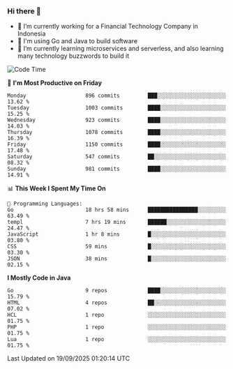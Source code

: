 ### Hi there 👋

<!--
**mazzama/mazzama** is a ✨ _special_ ✨ repository because its `README.md` (this file) appears on your GitHub profile.

Here are some ideas to get you started:

- 🔭 I’m currently working on ...
- 🌱 I’m currently learning ...
- 👯 I’m looking to collaborate on ...
- 🤔 I’m looking for help with ...
- 💬 Ask me about ...
- 📫 How to reach me: ...
- 😄 Pronouns: ...
- ⚡ Fun fact: ...
-->

- 🔭 I’m currently working for a Financial Technology Company in Indonesia
- :gun: I'm using Go and Java to build software
- 🌱 I’m currently learning microservices and serverless, and also learning many technology buzzwords to build it

<!--START_SECTION:waka-->
![Code Time](http://img.shields.io/badge/Code%20Time-4%2C353%20hrs%2029%20mins-blue)

📅 **I'm Most Productive on Friday** 

```text
Monday                   896 commits         ███░░░░░░░░░░░░░░░░░░░░░░   13.62 % 
Tuesday                  1003 commits        ████░░░░░░░░░░░░░░░░░░░░░   15.25 % 
Wednesday                923 commits         ████░░░░░░░░░░░░░░░░░░░░░   14.03 % 
Thursday                 1078 commits        ████░░░░░░░░░░░░░░░░░░░░░   16.39 % 
Friday                   1150 commits        ████░░░░░░░░░░░░░░░░░░░░░   17.48 % 
Saturday                 547 commits         ██░░░░░░░░░░░░░░░░░░░░░░░   08.32 % 
Sunday                   981 commits         ████░░░░░░░░░░░░░░░░░░░░░   14.91 % 
```


📊 **This Week I Spent My Time On** 

```text
💬 Programming Languages: 
Go                       18 hrs 58 mins      ████████████████░░░░░░░░░   63.49 % 
templ                    7 hrs 19 mins       ██████░░░░░░░░░░░░░░░░░░░   24.47 % 
JavaScript               1 hr 8 mins         █░░░░░░░░░░░░░░░░░░░░░░░░   03.80 % 
CSS                      59 mins             █░░░░░░░░░░░░░░░░░░░░░░░░   03.30 % 
JSON                     38 mins             █░░░░░░░░░░░░░░░░░░░░░░░░   02.15 % 
```

**I Mostly Code in Java** 

```text
Go                       9 repos             ████░░░░░░░░░░░░░░░░░░░░░   15.79 % 
HTML                     4 repos             ██░░░░░░░░░░░░░░░░░░░░░░░   07.02 % 
HCL                      1 repo              ░░░░░░░░░░░░░░░░░░░░░░░░░   01.75 % 
PHP                      1 repo              ░░░░░░░░░░░░░░░░░░░░░░░░░   01.75 % 
Lua                      1 repo              ░░░░░░░░░░░░░░░░░░░░░░░░░   01.75 % 
```




 Last Updated on 19/09/2025 01:20:14 UTC
<!--END_SECTION:waka-->
